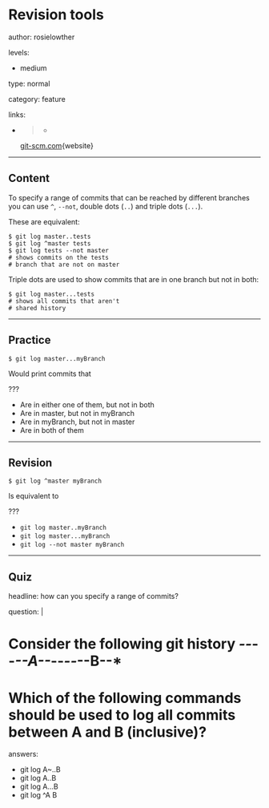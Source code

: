 # Revision tools
author: rosielowther

levels:

  - medium

type: normal

category: feature

links:

  - >-
    [git-scm.com](http://git-scm.com/book/en/v2/Git-Tools-Revision-Selection){website}

---
## Content

To specify a range of commits that can be reached by different branches you can use `^`, `--not`, double dots (`..`) and triple dots (`...`).

These are equivalent:
```
$ git log master..tests
$ git log ^master tests
$ git log tests --not master
# shows commits on the tests
# branch that are not on master
```
Triple dots are used to show commits that are in one branch but not in both:
```
$ git log master...tests
# shows all commits that aren't
# shared history
```

---
## Practice

```
$ git log master...myBranch
```
Would print commits that

???

* Are in either one of them, but not in both
* Are in master, but not in myBranch
* Are in myBranch, but not in master
* Are in both of them

---
## Revision

```
$ git log ^master myBranch
```
Is equivalent to

???

* `git log master..myBranch`
* `git log master...myBranch`
* `git log --not master myBranch`

---
## Quiz

headline: how can you specify a range of commits?

question: |
  # Consider the following git history *--*--*--A--*--*--*--B--*
  # Which of the following commands should be used to log all commits between A and B (inclusive)?

answers:
  - git log A~..B
  - git log A..B
  - git log A…B
  - git log ^A B

